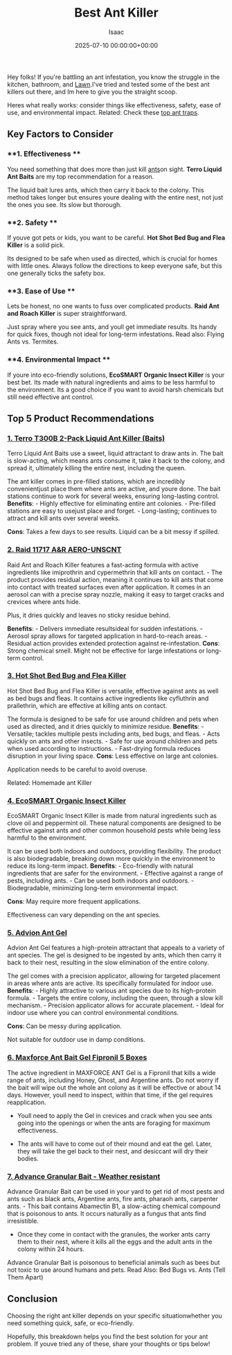 ﻿---
title: Best Ant Killer
description: Hey folks! If you're battling an ant infestation, you know the struggle in the kitchen, bathroom , and Lawn-fire-ant-killer-for-lawns . I've tried and tested...
slug: /best-ant-killer/
date: 2025-07-10 00:00:00+00:00
lastmod: 2025-07-10 00:00:00+03:00
author: Isaac
categories:
- Ants
- Product Reviews
tags:
- ants
- best
- ant
layout: post
---

Hey folks! If you're battling an ant infestation, you know the struggle in the kitchen, bathroom, and [Lawn](https://pestpolicy.com/[best](https://pestpolicy.com/best-ant-killer-for-yard/)-fire-ant-killer-for-lawns/).I've tried and tested some of the best ant killers out there, and Im here to give you the straight scoop.

Heres what really works: consider things like effectiveness, safety, ease of use, and environmental impact. Related: Check these [top ant traps](https://pestpolicy.com/best-ant-traps/).

##  Key Factors to Consider

###  **1. Effectiveness **

You need something that does more than just kill [ants](https://pestpolicy.com/best-ant-traps/)on sight. **Terro Liquid Ant Baits** are my top recommendation for a reason.

The liquid bait lures ants, which then carry it back to the colony. This method takes longer but ensures youre dealing with the entire nest, not just the ones you see. Its slow but thorough.

###  **2. Safety **

If youve got pets or kids, you want to be careful. **Hot Shot Bed Bug and Flea Killer** is a solid pick.

Its designed to be safe when used as directed, which is crucial for homes with little ones. Always follow the directions to keep everyone safe, but this one generally ticks the safety box.

###  **3. Ease of Use **

Lets be honest, no one wants to fuss over complicated products. **Raid Ant and Roach Killer** is super straightforward.

Just spray where you see ants, and youll get immediate results. Its handy for quick fixes, though not ideal for long-term infestations. Read also: Flying Ants vs. Termites.

###  **4. Environmental Impact **

If youre into eco-friendly solutions, **EcoSMART Organic Insect Killer** is your best bet. Its made with natural ingredients and aims to be less harmful to the environment. Its a good choice if you want to avoid harsh chemicals but still need effective ant control.

##  Top 5 Product Recommendations

###  [1. Terro T300B 2-Pack Liquid Ant Killer (Baits)](https://www.amazon.com/dp/B00E4GACB8/?tag=p-policy-20)

Terro Liquid Ant Baits use a sweet, liquid attractant to draw ants in. The bait is slow-acting, which means ants consume it, take it back to the colony, and spread it, ultimately killing the entire nest, including the queen.

The ant killer comes in pre-filled stations, which are incredibly convenientjust place them where ants are active, and youre done. The bait stations continue to work for several weeks, ensuring long-lasting control. **Benefits**: - Highly effective for eliminating entire ant colonies. - Pre-filled stations are easy to usejust place and forget. - Long-lasting; continues to attract and kill ants over several weeks.

**Cons**: Takes a few days to see results. Liquid can be a bit messy if spilled.

###  [2. Raid 11717 A&R AERO-UNSCNT](https://www.amazon.com/dp/B000BOCDXW/?tag=p-policy-20)

Raid Ant and Roach Killer features a fast-acting formula with active ingredients like imiprothrin and cypermethrin that kill ants on contact. - The product provides residual action, meaning it continues to kill ants that come into contact with treated surfaces even after application. It comes in an aerosol can with a precise spray nozzle, making it easy to target cracks and crevices where ants hide.

Plus, it dries quickly and leaves no sticky residue behind.

**Benefits**: - Delivers immediate resultsideal for sudden infestations. - Aerosol spray allows for targeted application in hard-to-reach areas. - Residual action provides extended protection against re-infestation. **Cons**: Strong chemical smell. Might not be effective for large infestations or long-term control.

###  [**3. Hot Shot Bed Bug and Flea Killer**](https://www.amazon.com/dp/B00EUEEV7U/?tag=p-policy-20)

Hot Shot Bed Bug and Flea Killer is versatile, effective against ants as well as bed bugs and fleas. It contains active ingredients like cyfluthrin and prallethrin, which are effective at killing ants on contact.

The formula is designed to be safe for use around children and pets when used as directed, and it dries quickly to minimize residue. **Benefits**: - Versatile; tackles multiple pests including ants, bed bugs, and fleas. - Acts quickly on ants and other insects. - Safe for use around children and pets when used according to instructions. - Fast-drying formula reduces disruption in your living space. **Cons**: Less effective on large ant colonies.

Application needs to be careful to avoid overuse.

Related: Homemade ant Killer

###  [**4. EcoSMART Organic Insect Killer**](https://www.amazon.com/dp/B003BUQVEK/?tag=p-policy-20)

EcoSMART Organic Insect Killer is made from natural ingredients such as clove oil and peppermint oil. These natural components are designed to be effective against ants and other common household pests while being less harmful to the environment.

It can be used both indoors and outdoors, providing flexibility. The product is also biodegradable, breaking down more quickly in the environment to reduce its long-term impact. **Benefits**: - Eco-friendly with natural ingredients that are safer for the environment. - Effective against a range of pests, including ants. - Can be used both indoors and outdoors. - Biodegradable, minimizing long-term environmental impact.

**Cons**: May require more frequent applications.

Effectiveness can vary depending on the ant species.

###  [**5. Advion Ant Gel**](https://www.amazon.com/dp/B00TXFE4RI/?tag=p-policy-20)

Advion Ant Gel features a high-protein attractant that appeals to a variety of ant species. The gel is designed to be ingested by ants, which then carry it back to their nest, resulting in the slow elimination of the entire colony.

The gel comes with a precision applicator, allowing for targeted placement in areas where ants are active. Its specifically formulated for indoor use. **Benefits**: - Highly attractive to various ant species due to its high-protein formula. - Targets the entire colony, including the queen, through a slow kill mechanism. - Precision applicator allows for accurate placement. - Ideal for indoor use where you can control environmental conditions.

**Cons**: Can be messy during application.

Not suitable for outdoor use in damp conditions.

###  [6. Maxforce Ant Bait Gel Fipronil 5 Boxes](https://www.amazon.com/dp/B004A2UEOG/?tag=p-policy-20)

The active ingredient in MAXFORCE ANT Gel is a Fipronil that kills a wide range of ants, including Honey, Ghost, and Argentine ants. Do not worry if the bait will wipe out the whole ant colony as it will be effective or about 14 days. However, youll need to inspect, within that time, if the gel requires reapplication.

- Youll need to apply the Gel in crevices and crack when you see ants going into the openings or when the ants are foraging for maximum effectiveness.

- The ants will have to come out of their mound and eat the gel. Later, they will take the gel back to their nest, and desiccant will dry their bodies.

###  [**7. Advance Granular Bait - Weather resistant**](https://www.amazon.com/dp/B003EAP02G/?tag=p-policy-20)

Advance Granular Bait can be used in your yard to get rid of most pests and ants such as black ants, Argentine ants, fire ants, pharaoh ants, carpenter ants. - This bait contains Abamectin B1, a slow-acting chemical compound that is poisonous to ants. It occurs naturally as a fungus that ants find irresistible.

- Once they come in contact with the granules, the worker ants carry them to their nest, where it kills all the eggs and the adult ants in the colony within 24 hours.

Advance Granular Bait is poisonous to beneficial animals such as bees but not toxic to use around humans and pets. Read Also: Bed Bugs vs. Ants (Tell Them Apart)

##  Conclusion

Choosing the right ant killer depends on your specific situationwhether you need something quick, safe, or eco-friendly.

Hopefully, this breakdown helps you find the best solution for your ant problem. If youve tried any of these, share your thoughts or tips below!

